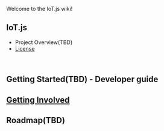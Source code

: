 Welcome to the IoT.js wiki!

## IoT.js
- Project Overview(TBD)
- [License](https://github.com/Samsung/IoT.js/wiki/License)
<br>

## Getting Started(TBD) - Developer guide
## [Getting Involved](https://github.com/Samsung/IoT.js/wiki/Getting-involved)
## Roadmap(TBD)